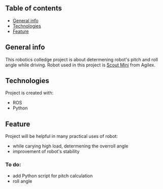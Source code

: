 ## Table of contents
* [General info](#general-info)
* [Technologies](#technologies)
* [Feature](#feature)

## General info
This robotics colledge project is about determening robot's pitch and roll angle while driving. Robot used in this project is [Scout Mini](quora.com/profile/Ashish-Kulkarni-100) from Agilex. 
	
## Technologies
Project is created with:
* ROS
* Python

## Feature
Project will be helpful in many practical uses of robot:
* while carying high load, determening the overroll angle
* improvement of robot's stability

### To do:
* add Python script for pitch calculation
* roll angle

